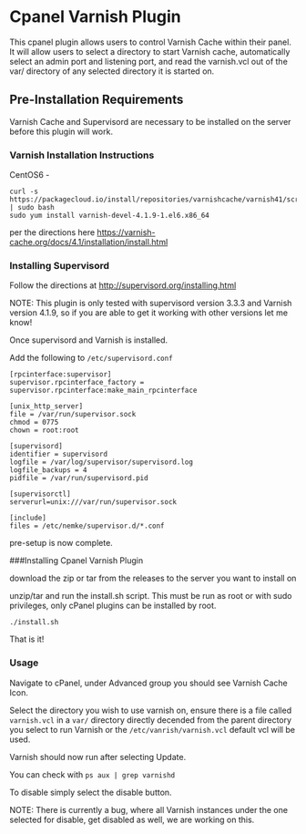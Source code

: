 # Cpanel Varnish Plugin

This cpanel plugin allows users to control Varnish Cache within their panel. It will allow users to select a directory to start Varnish cache, automatically select an admin port and listening port, and read the varnish.vcl out of the var/ directory of any selected directory it is started on.

## Pre-Installation Requirements

Varnish Cache and Supervisord are necessary to be installed on the server before this plugin will work.

### Varnish Installation Instructions

CentOS6 - 

```
curl -s https://packagecloud.io/install/repositories/varnishcache/varnish41/script.rpm.sh | sudo bash
sudo yum install varnish-devel-4.1.9-1.el6.x86_64
```

per the directions here https://varnish-cache.org/docs/4.1/installation/install.html

### Installing Supervisord

Follow the directions at http://supervisord.org/installing.html


NOTE: This plugin is only tested with supervisord version 3.3.3 and Varnish version 4.1.9, so if you are able to get it working with other versions let me know!


Once supervisord and Varnish is installed.

Add the following to `/etc/supervisord.conf`

```
[rpcinterface:supervisor]
supervisor.rpcinterface_factory = supervisor.rpcinterface:make_main_rpcinterface

[unix_http_server]
file = /var/run/supervisor.sock
chmod = 0775
chown = root:root

[supervisord]
identifier = supervisord
logfile = /var/log/supervisor/supervisord.log
logfile_backups = 4
pidfile = /var/run/supervisord.pid

[supervisorctl]
serverurl=unix:///var/run/supervisor.sock

[include]
files = /etc/nemke/supervisor.d/*.conf
```

pre-setup is now complete.

###Installing Cpanel Varnish Plugin

download the zip or tar from the releases to the server you want to install on

unzip/tar and run the install.sh script. This must be run as root or with sudo privileges, only cPanel plugins can be installed by root.

`./install.sh`

That is it!

### Usage

Navigate to cPanel, under Advanced group you should see Varnish Cache Icon.

Select the directory you wish to use varnish on, ensure there is a file called `varnish.vcl` in a `var/` directory directly decended from the parent directory you select to run Varnish or the `/etc/vanrish/varnish.vcl` default vcl will be used.

Varnish should now run after selecting Update.

You can check with `ps aux | grep varnishd`

To disable simply select the disable button.

NOTE: There is currently a bug, where all Varnish instances under the one selected for disable, get disabled as well, we are working on this.


